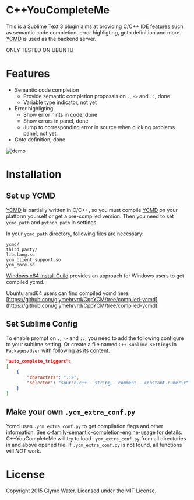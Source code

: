 C++YouCompleteMe
==============
This is a Sublime Text 3 plugin aims at providing C/C++ IDE features such as semantic code completion, error highligting, goto definition and more.
[YCMD] is used as the backend server.

ONLY TESTED ON UBUNTU

Features
==============
- Semantic code completion
    + Provide semantic completion proposals on `.`, `->` and `::`, done
    + Variable type indicator, not yet
- Error highligting
    + Show error hints in code, done
    + Show errors in panel, done
    + Jump to corresponding error in source when clicking problems panel, not yet.
- Goto definition, done

![demo](https://raw.githubusercontent.com/glymehrvrd/CppYCM/compiled-ycmd/demo.gif)

Installation
=============

Set up YCMD
-------------
[YCMD] is partially written in C/C++, so you must compile [YCMD] on your platform yourself or get a pre-compiled version. Then you need to set `ycmd_path` and `python_path` in settings.

In your `ycmd_path` directory, following files are necessary:
```
ycmd/
third_party/
libclang.so
ycm_client_support.so
ycm_core.so
```

[Windows x64 Install Guild](https://github.com/ivankoster/SublimeYouCompleteMe#installation-for-64bit-windows) provides an approach for Windows users to get compiled ycmd.

Ubuntu amd64 users can find compiled ycmd here. [https://github.com/glymehrvrd/CppYCM/tree/compiled-ycmd](https://github.com/glymehrvrd/CppYCM/tree/compiled-ycmd).

Set Sublime Config
--------------
To enable prompt on `.`, `->` and `::`, you need to add the following configure to your sublime setting. Or create a file named `C++.sublime-settings` in `Packages/User` with following as its content.
```JSON
"auto_complete_triggers":
[
    {
        "characters": ".:>",
        "selector": "source.c++ - string - comment - constant.numeric"
    }
]
```

Make your own `.ycm_extra_conf.py`
--------------
Ycmd uses `.ycm_extra_conf.py` to get compilation flags and other information. See [c-family-semantic-completion-engine-usage] for details.
C++YouCompleteMe will try to load `.ycm_extra_conf.py` from all directories in and above opened file. If `.ycm_extra_conf.py` is not found, all functions will *NOT* work.

License
==============
Copyright 2015 Glyme Water. Licensed under the MIT License.

[YCMD]: https://github.com/Valloric/ycmd
[c-family-semantic-completion-engine-usage]: https://valloric.github.io/YouCompleteMe/#c-family-semantic-completion-engine-usage